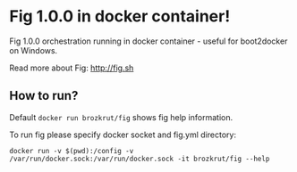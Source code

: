 Fig 1.0.0 in docker container!
==============================

Fig 1.0.0 orchestration running in docker container - useful for boot2docker on Windows.

Read more about Fig:
http://fig.sh

How to run?
-----------

Default `docker run brozkrut/fig` shows fig help information.

To run fig please specify docker socket and fig.yml directory:
```
docker run -v $(pwd):/config -v /var/run/docker.sock:/var/run/docker.sock -it brozkrut/fig --help
```
